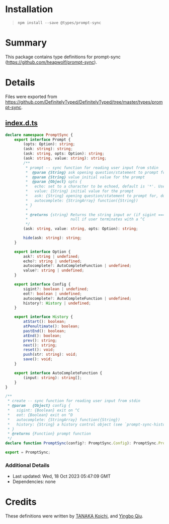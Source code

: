 # Installation
> `npm install --save @types/prompt-sync`

# Summary
This package contains type definitions for prompt-sync (https://github.com/heapwolf/prompt-sync).

# Details
Files were exported from https://github.com/DefinitelyTyped/DefinitelyTyped/tree/master/types/prompt-sync.
## [index.d.ts](https://github.com/DefinitelyTyped/DefinitelyTyped/tree/master/types/prompt-sync/index.d.ts)
````ts
declare namespace PromptSync {
    export interface Prompt {
        (opts: Option): string;
        (ask: string): string;
        (ask: string, opts: Option): string;
        (ask: string, value: string): string;
        /**
         * prompt -- sync function for reading user input from stdin
         *  @param {String} ask opening question/statement to prompt for
         *  @param {String} value initial value for the prompt
         *  @param {Object} opts {
         *   echo: set to a character to be echoed, default is '*'. Use '' for no echo
         *   value: {String} initial value for the prompt
         *   ask: {String} opening question/statement to prompt for, does not override ask param
         *   autocomplete: {StringArray} function({String})
         * }
         *
         * @returns {string} Returns the string input or (if sigint === false)
         *                   null if user terminates with a ^C
         */
        (ask: string, value: string, opts: Option): string;

        hide(ask: string): string;
    }

    export interface Option {
        ask?: string | undefined;
        echo?: string | undefined;
        autocomplete?: AutoCompleteFunction | undefined;
        value?: string | undefined;
    }

    export interface Config {
        sigint?: boolean | undefined;
        eot?: boolean | undefined;
        autocomplete?: AutoCompleteFunction | undefined;
        history?: History | undefined;
    }

    export interface History {
        atStart(): boolean;
        atPenultimate(): boolean;
        pastEnd(): boolean;
        atEnd(): boolean;
        prev(): string;
        next(): string;
        reset(): void;
        push(str: string): void;
        save(): void;
    }

    export interface AutoCompleteFunction {
        (input: string): string[];
    }
}

/**
 * create -- sync function for reading user input from stdin
 * @param   {Object} config {
 *   sigint: {Boolean} exit on ^C
 *   eot: {Boolean} exit on ^D
 *   autocomplete: {StringArray} function({String})
 *   history: {String} a history control object (see `prompt-sync-history`)
 * }
 * @returns {Function} prompt function
 */
declare function PromptSync(config?: PromptSync.Config): PromptSync.Prompt;

export = PromptSync;

````

### Additional Details
 * Last updated: Wed, 18 Oct 2023 05:47:09 GMT
 * Dependencies: none

# Credits
These definitions were written by [TANAKA Koichi](https://github.com/MugeSo), and [Yingbo Qiu](https://github.com/qyb).
